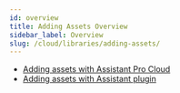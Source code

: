 ```yaml
---
id: overview
title: Adding Assets Overview 
sidebar_label: Overview
slug: /cloud/libraries/adding-assets/
---
```


* [Adding assets with Assistant Pro Cloud](assistant-cloud.md)
* [Adding assets with Assistant plugin](assistant-plugin.md)
